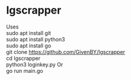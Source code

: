 # Igscrapper
Uses<br/>
sudo apt install git<br/>
sudo apt install python3<br/>
sudo apt install go<br/>
git clone https://github.com/GivenBY/Igscrapper
<br/>
cd Igscrapper<br/>
python3 loginkey.py
Or</br>
go run main.go






